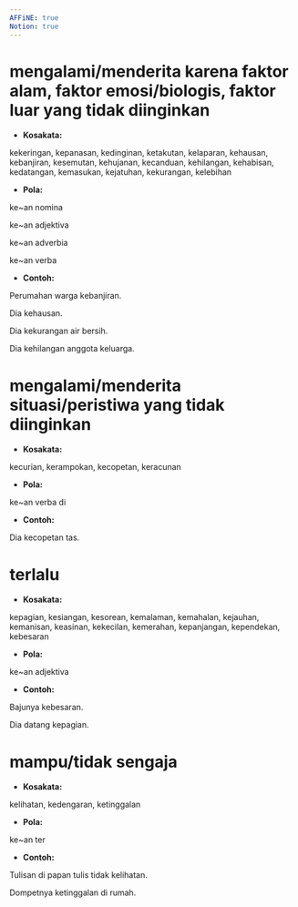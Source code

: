 ```yaml
---
AFFiNE: true
Notion: true
---
```


# mengalami/menderita karena faktor alam, faktor emosi/biologis, faktor luar yang tidak diinginkan

* **Kosakata:**

kekeringan, kepanasan, kedinginan, ketakutan, kelaparan, kehausan, kebanjiran, kesemutan, kehujanan, kecanduan, kehilangan, kehabisan, kedatangan, kemasukan, kejatuhan, kekurangan, kelebihan

* **Pola:**

ke\~an nomina

ke\~an adjektiva

ke\~an adverbia

ke\~an verba

* **Contoh:**

Perumahan warga kebanjiran.

Dia kehausan.

Dia kekurangan air bersih.

Dia kehilangan anggota keluarga.

# mengalami/menderita situasi/peristiwa yang tidak diinginkan

* **Kosakata:**

kecurian, kerampokan, kecopetan, keracunan

* **Pola:**

ke\~an verba di

* **Contoh:**

Dia kecopetan tas.

# terlalu

* **Kosakata:**

kepagian, kesiangan, kesorean, kemalaman, kemahalan, kejauhan, kemanisan, keasinan, kekecilan, kemerahan, kepanjangan, kependekan, kebesaran

* **Pola:**

ke\~an adjektiva

* **Contoh:**

Bajunya kebesaran.

Dia datang kepagian.

# mampu/tidak sengaja

* **Kosakata:**

kelihatan, kedengaran, ketinggalan

* **Pola:**

ke\~an ter

* **Contoh:**

Tulisan di papan tulis tidak kelihatan.

Dompetnya ketinggalan di rumah.
